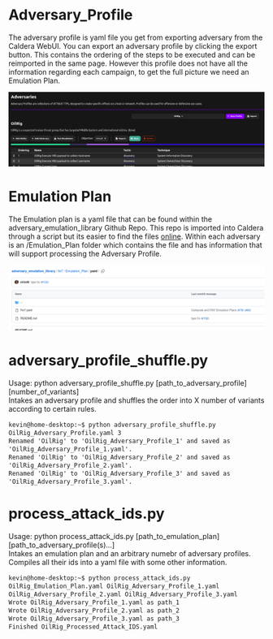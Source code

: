 # Adversary_Profile

The adversary profile is yaml file you get from exporting adversary from the Caldera WebUI. You can export an adversary profile by clicking the export button. This contains the ordering of the steps to be executed and can be reimported in the same page. However this profile does not have all the information regarding each campaign, to get the full picture we need an Emulation Plan.

![](/Adversary.png)

# Emulation Plan

The Emulation plan is a yaml file that can be found within the adversary_emulation_library Github Repo. This repo is imported into Caldera through a script but its easier to find the files [online](https://github.com/center-for-threat-informed-defense/adversary_emulation_library). Within each adversary is an /Emulation_Plan folder which contains the file and has information that will support processing the Adversary Profile.

![](/Emulation.png)


# adversary_profile_shuffle.py

Usage: python adversary_profile_shuffle.py [path_to_adversary_profile] [number_of_variants]  
Intakes an adversary profile and shuffles the order into X number of variants according to certain rules.

```
kevin@home-desktop:~$ python adversary_profile_shuffle.py OilRig_Adversary_Profile.yaml 3
Renamed 'OilRig' to 'OilRig_Adversary_Profile_1' and saved as 'OilRig_Adversary_Profile_1.yaml'.
Renamed 'OilRig' to 'OilRig_Adversary_Profile_2' and saved as 'OilRig_Adversary_Profile_2.yaml'.
Renamed 'OilRig' to 'OilRig_Adversary_Profile_3' and saved as 'OilRig_Adversary_Profile_3.yaml'.
```

# process_attack_ids.py

Usage: python process_attack_ids.py [path_to_emulation_plan] [path_to_adversary_profile(s)...]  
Intakes an emulation plan and an arbitrary numebr of adversary profiles. Compiles all their ids into a yaml file with some other information.

```
kevin@home-desktop:~$ python process_attack_ids.py OilRig_Emulation_Plan.yaml OilRig_Adversary_Profile_1.yaml OilRig_Adversary_Profile_2.yaml OilRig_Adversary_Profile_3.yaml 
Wrote OilRig_Adversary_Profile_1.yaml as path_1
Wrote OilRig_Adversary_Profile_2.yaml as path_2
Wrote OilRig_Adversary_Profile_3.yaml as path_3
Finished OilRig_Processed_Attack_IDS.yaml
```



